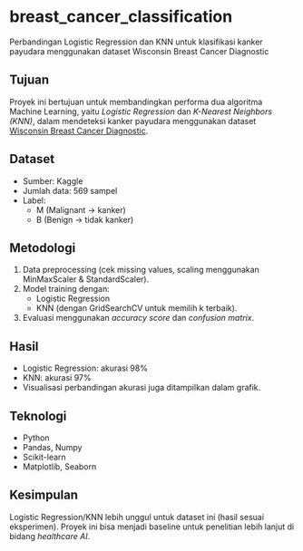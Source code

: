# breast_cancer_classification
Perbandingan Logistic Regression dan KNN untuk klasifikasi kanker payudara menggunakan dataset Wisconsin Breast Cancer Diagnostic

## Tujuan
Proyek ini bertujuan untuk membandingkan performa dua algoritma Machine Learning,
yaitu *Logistic Regression* dan *K-Nearest Neighbors (KNN)*, 
dalam mendeteksi kanker payudara menggunakan dataset 
[Wisconsin Breast Cancer Diagnostic](https://www.kaggle.com/uciml/breast-cancer-wisconsin-data).

## Dataset
- Sumber: Kaggle
- Jumlah data: 569 sampel
- Label: 
  - M (Malignant → kanker)
  - B (Benign → tidak kanker)

## Metodologi
1. Data preprocessing (cek missing values, scaling menggunakan MinMaxScaler & StandardScaler).
2. Model training dengan:
   - Logistic Regression
   - KNN (dengan GridSearchCV untuk memilih k terbaik).
3. Evaluasi menggunakan *accuracy score* dan *confusion matrix*.

## Hasil
- Logistic Regression: akurasi 98%
- KNN: akurasi 97%
- Visualisasi perbandingan akurasi juga ditampilkan dalam grafik.

## Teknologi
- Python
- Pandas, Numpy
- Scikit-learn
- Matplotlib, Seaborn

## Kesimpulan
Logistic Regression/KNN lebih unggul untuk dataset ini (hasil sesuai eksperimen). 
Proyek ini bisa menjadi baseline untuk penelitian lebih lanjut di bidang *healthcare AI*.